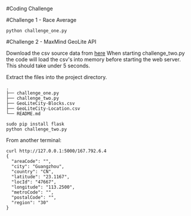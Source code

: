 #Coding Challenge

#Challenge 1 - Race Average

    python challenge_one.py

#Challenge 2 - MaxMind GeoLite API

Download the csv source data from [here](http://geolite.maxmind.com/download/geoip/database/GeoLiteCity_CSV/GeoLiteCity-latest.zip)
When starting challenge_two.py the code will load the csv's into memory before starting the web server.  This should take under 5 seconds.

Extract the files into the project directory.

    .
    ├── challenge_one.py
    ├── challenge_two.py
    ├── GeoLiteCity-Blocks.csv
    ├── GeoLiteCity-Location.csv
    └── README.md

    sudo pip install flask
    python challenge_two.py

From another terminal:

    curl http://127.0.0.1:5000/167.792.6.4
    {
      "areaCode": "",
      "city": "Guangzhou",
      "country": "CN",
      "latitude": "23.1167",
      "locId": "47667",
      "longitude": "113.2500",
      "metroCode": "",
      "postalCode": "",
      "region": "30"
    }


